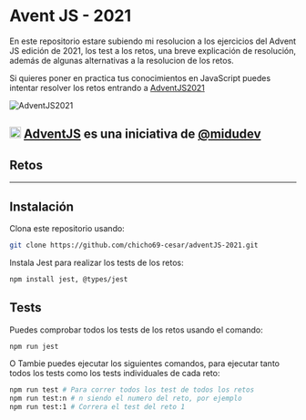 # Avent JS - 2021

En este repositorio estare subiendo mi resolucion a los ejercicios del Advent JS edición de 2021, los test a los retos, una breve explicación de resolución, además de algunas alternativas a la resolucion de los retos.

Si quieres poner en practica tus conocimientos en JavaScript puedes intentar resolver los retos entrando a [AdventJS2021](https://2021.adventjs.dev/)

![AdventJS2021](https://i.pinimg.com/564x/e1/e0/8d/e1e08d9c5c113cd586d1dca56ae8eac9.jpg "AdventJS")

## <img src="https://adventjs.dev/android-icon-192x192.png" width="20" height="20" /> <strong> [AdventJS](https://adventjs.dev/es) es una iniciativa de [@midudev](https://midu.dev/)</strong>

## Retos 
---

[^1]: **Dificultad**: 🟢 Facil 🟠 Media 🔴 Dificil 🟣 Muy Dificil

## Instalación

Clona este repositorio usando: 

```bash
git clone https://github.com/chicho69-cesar/adventJS-2021.git
```

Instala Jest para realizar los tests de los retos: 

```bash
npm install jest, @types/jest
```

## Tests

Puedes comprobar todos los tests de los retos usando el comando: 

```bash
npm run jest
```

O Tambie puedes ejecutar los siguientes comandos, para ejecutar tanto todos los tests como los tests individuales de cada reto:

```bash
npm run test # Para correr todos los test de todos los retos
npm run test:n # n siendo el numero del reto, por ejemplo
npm run test:1 # Correra el test del reto 1
```